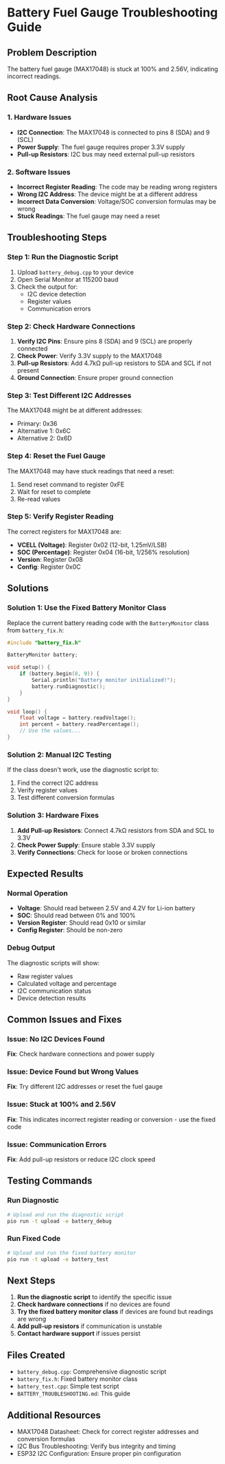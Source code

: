 # Battery Fuel Gauge Troubleshooting Guide

## Problem Description
The battery fuel gauge (MAX17048) is stuck at 100% and 2.56V, indicating incorrect readings.

## Root Cause Analysis

### 1. Hardware Issues
- **I2C Connection**: The MAX17048 is connected to pins 8 (SDA) and 9 (SCL)
- **Power Supply**: The fuel gauge requires proper 3.3V supply
- **Pull-up Resistors**: I2C bus may need external pull-up resistors

### 2. Software Issues
- **Incorrect Register Reading**: The code may be reading wrong registers
- **Wrong I2C Address**: The device might be at a different address
- **Incorrect Data Conversion**: Voltage/SOC conversion formulas may be wrong
- **Stuck Readings**: The fuel gauge may need a reset

## Troubleshooting Steps

### Step 1: Run the Diagnostic Script
1. Upload `battery_debug.cpp` to your device
2. Open Serial Monitor at 115200 baud
3. Check the output for:
   - I2C device detection
   - Register values
   - Communication errors

### Step 2: Check Hardware Connections
1. **Verify I2C Pins**: Ensure pins 8 (SDA) and 9 (SCL) are properly connected
2. **Check Power**: Verify 3.3V supply to the MAX17048
3. **Pull-up Resistors**: Add 4.7kΩ pull-up resistors to SDA and SCL if not present
4. **Ground Connection**: Ensure proper ground connection

### Step 3: Test Different I2C Addresses
The MAX17048 might be at different addresses:
- Primary: 0x36
- Alternative 1: 0x6C
- Alternative 2: 0x6D

### Step 4: Reset the Fuel Gauge
The MAX17048 may have stuck readings that need a reset:
1. Send reset command to register 0xFE
2. Wait for reset to complete
3. Re-read values

### Step 5: Verify Register Reading
The correct registers for MAX17048 are:
- **VCELL (Voltage)**: Register 0x02 (12-bit, 1.25mV/LSB)
- **SOC (Percentage)**: Register 0x04 (16-bit, 1/256% resolution)
- **Version**: Register 0x08
- **Config**: Register 0x0C

## Solutions

### Solution 1: Use the Fixed Battery Monitor Class
Replace the current battery reading code with the `BatteryMonitor` class from `battery_fix.h`:

```cpp
#include "battery_fix.h"

BatteryMonitor battery;

void setup() {
    if (battery.begin(8, 9)) {
        Serial.println("Battery monitor initialized!");
        battery.runDiagnostic();
    }
}

void loop() {
    float voltage = battery.readVoltage();
    int percent = battery.readPercentage();
    // Use the values...
}
```

### Solution 2: Manual I2C Testing
If the class doesn't work, use the diagnostic script to:
1. Find the correct I2C address
2. Verify register values
3. Test different conversion formulas

### Solution 3: Hardware Fixes
1. **Add Pull-up Resistors**: Connect 4.7kΩ resistors from SDA and SCL to 3.3V
2. **Check Power Supply**: Ensure stable 3.3V supply
3. **Verify Connections**: Check for loose or broken connections

## Expected Results

### Normal Operation
- **Voltage**: Should read between 2.5V and 4.2V for Li-ion battery
- **SOC**: Should read between 0% and 100%
- **Version Register**: Should read 0x10 or similar
- **Config Register**: Should be non-zero

### Debug Output
The diagnostic scripts will show:
- Raw register values
- Calculated voltage and percentage
- I2C communication status
- Device detection results

## Common Issues and Fixes

### Issue: No I2C Devices Found
**Fix**: Check hardware connections and power supply

### Issue: Device Found but Wrong Values
**Fix**: Try different I2C addresses or reset the fuel gauge

### Issue: Stuck at 100% and 2.56V
**Fix**: This indicates incorrect register reading or conversion - use the fixed code

### Issue: Communication Errors
**Fix**: Add pull-up resistors or reduce I2C clock speed

## Testing Commands

### Run Diagnostic
```bash
# Upload and run the diagnostic script
pio run -t upload -e battery_debug
```

### Run Fixed Code
```bash
# Upload and run the fixed battery monitor
pio run -t upload -e battery_test
```

## Next Steps

1. **Run the diagnostic script** to identify the specific issue
2. **Check hardware connections** if no devices are found
3. **Try the fixed battery monitor class** if devices are found but readings are wrong
4. **Add pull-up resistors** if communication is unstable
5. **Contact hardware support** if issues persist

## Files Created

- `battery_debug.cpp`: Comprehensive diagnostic script
- `battery_fix.h`: Fixed battery monitor class
- `battery_test.cpp`: Simple test script
- `BATTERY_TROUBLESHOOTING.md`: This guide

## Additional Resources

- MAX17048 Datasheet: Check for correct register addresses and conversion formulas
- I2C Bus Troubleshooting: Verify bus integrity and timing
- ESP32 I2C Configuration: Ensure proper pin configuration 